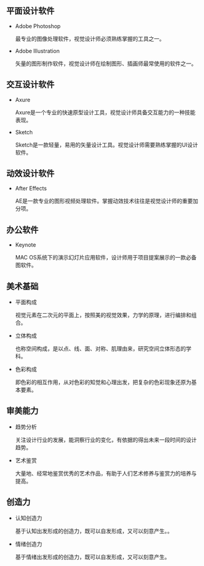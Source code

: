 ## 平面设计软件
- Adobe Photoshop

  最专业的图像处理软件，视觉设计师必须熟练掌握的工具之一。

- Adobe Illustration

  矢量的图形制作软件，视觉设计师在绘制图形、插画师最常使用的软件之一。

## 交互设计软件
- Axure

  Axure是一个专业的快速原型设计工具，视觉设计师具备交互能力的一种技能表现。

- Sketch

  Sketch是一款轻量，易用的矢量设计工具。视觉设计师需要熟练掌握的UI设计软件。

## 动效设计软件

- After Effects

  AE是一款专业的图形视频处理软件。掌握动效技术往往是视觉设计师的重要加分项。

## 办公软件
- Keynote

  MAC OS系统下的演示幻灯片应用软件，设计师用于项目提案展示的一款必备图软件。

## 美术基础
- 平面构成

  视觉元素在二次元的平面上，按照美的视觉效果，力学的原理，进行编排和组合。

- 立体构成

  也称空间构成，是以点、线、面、对称、肌理由来，研究空间立体形态的学科。

- 色彩构成

  即色彩的相互作用，从对色彩的知觉和心理出发，把复杂的色彩现象还原为基本要素。


## 审美能力
- 趋势分析

  关注设计行业的发展，能洞察行业的变化，有依据的得出未来一段时间的设计趋势。

- 艺术鉴赏

  大量地、经常地鉴赏优秀的艺术作品，有助于人们艺术修养与鉴赏力的培养与提高。

## 创造力
- 认知创造力

  基于认知出发形成的创造力，既可以自发形成，又可以刻意产生。。

- 情绪创造力

  基于情绪出发形成的创造力，既可以自发形成，又可以刻意产生。
